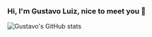 ### Hi, I'm Gustavo Luiz, nice to meet you 👋

![Gustavo's GitHub stats](https://github-readme-stats.vercel.app/api?username=guhztavo&show_icons=true&theme=gruvbox)
